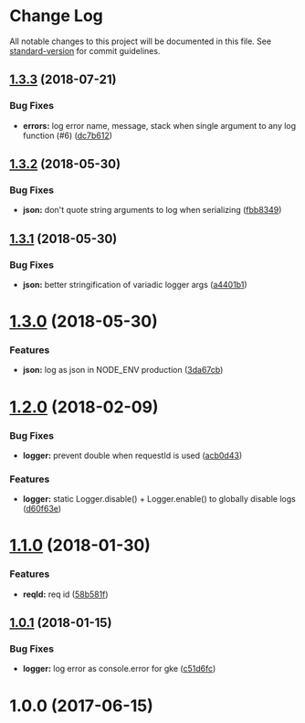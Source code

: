 # Change Log

All notable changes to this project will be documented in this file. See [standard-version](https://github.com/conventional-changelog/standard-version) for commit guidelines.

<a name="1.3.3"></a>
## [1.3.3](https://github.com/Workpop/simple-logger/compare/v1.3.2...v1.3.3) (2018-07-21)


### Bug Fixes

* **errors:** log error name, message, stack when single argument to any log function (#6) ([dc7b612](https://github.com/Workpop/simple-logger/commit/dc7b612))



<a name="1.3.2"></a>
## [1.3.2](https://github.com/Workpop/simple-logger/compare/v1.3.1...v1.3.2) (2018-05-30)


### Bug Fixes

* **json:** don't quote string arguments to log when serializing ([fbb8349](https://github.com/Workpop/simple-logger/commit/fbb8349))



<a name="1.3.1"></a>
## [1.3.1](https://github.com/Workpop/simple-logger/compare/v1.3.0...v1.3.1) (2018-05-30)


### Bug Fixes

* **json:** better stringification of variadic logger args ([a4401b1](https://github.com/Workpop/simple-logger/commit/a4401b1))



<a name="1.3.0"></a>
# [1.3.0](https://github.com/Workpop/simple-logger/compare/v1.2.0...v1.3.0) (2018-05-30)


### Features

* **json:** log as json in NODE_ENV production ([3da67cb](https://github.com/Workpop/simple-logger/commit/3da67cb))



<a name="1.2.0"></a>
# [1.2.0](https://github.com/Workpop/simple-logger/compare/v1.1.0...v1.2.0) (2018-02-09)


### Bug Fixes

* **logger:** prevent double when requestId is used ([acb0d43](https://github.com/Workpop/simple-logger/commit/acb0d43))


### Features

* **logger:** static Logger.disable() + Logger.enable() to globally disable logs ([d60f63e](https://github.com/Workpop/simple-logger/commit/d60f63e))



<a name="1.1.0"></a>
# [1.1.0](https://github.com/Workpop/simple-logger/compare/v1.0.1...v1.1.0) (2018-01-30)


### Features

* **reqId:** req id ([58b581f](https://github.com/Workpop/simple-logger/commit/58b581f))



<a name="1.0.1"></a>
## [1.0.1](https://github.com/Workpop/simple-logger/compare/v1.0.0...v1.0.1) (2018-01-15)


### Bug Fixes

* **logger:** log error as console.error for gke ([c51d6fc](https://github.com/Workpop/simple-logger/commit/c51d6fc))



<a name="1.0.0"></a>
# 1.0.0 (2017-06-15)
